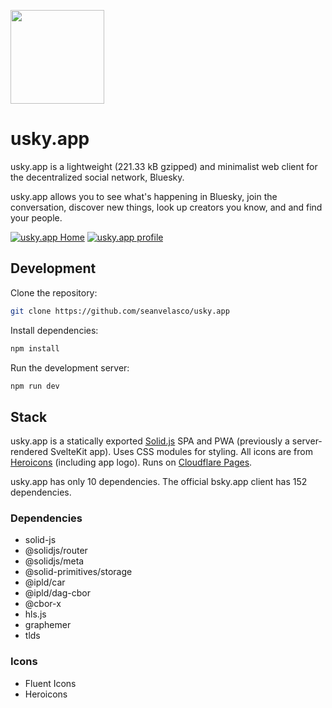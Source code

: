 <img src="https://usky.app/usky.svg" width="150"></img>

# usky.app

usky.app is a lightweight (221.33 kB gzipped) and minimalist web client for the decentralized social network, Bluesky.

usky.app allows you to see what's happening in Bluesky, join the conversation, discover new things, look up creators you know, and and find your people.

[![usky.app Home](https://img.sean.app/usky-home.png)](https://img.sean.app/usky-home.png)
[![usky.app profile](https://img.sean.app/usky-profile.png)](https://img.sean.app/usky-profile.png)

## Development

Clone the repository:

```bash
git clone https://github.com/seanvelasco/usky.app
```

Install dependencies:

```bash
npm install
```

Run the development server:

```bash
npm run dev
```

## Stack

usky.app is a statically exported [Solid.js](https://www.solidjs.com/) SPA and PWA (previously a server-rendered SvelteKit app). Uses CSS modules for styling. All icons are from [Heroicons](https://heroicons.com/) (including app logo). Runs on [Cloudflare Pages](https://pages.cloudflare.com).

usky.app has only 10 dependencies. The official bsky.app client has 152 dependencies.

### Dependencies

-   solid-js
-   @solidjs/router
-   @solidjs/meta
-   @solid-primitives/storage
-   @ipld/car
-   @ipld/dag-cbor
-   @cbor-x
-   hls.js
-   graphemer
-   tlds

### Icons

-   Fluent Icons
-   Heroicons
